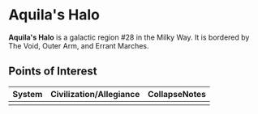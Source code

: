 # Aquila's Halo
**Aquila's Halo** is a galactic region #28 in the Milky Way. It is bordered by The Void, Outer Arm, and Errant Marches.

## Points of Interest

| System | Civilization/Allegiance | CollapseNotes |
| --- | --- | --- |
|  |  |  |